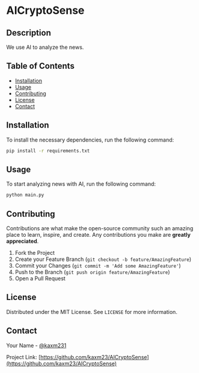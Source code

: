 # AICryptoSense

## Description
We use AI to analyze the news.

## Table of Contents
- [Installation](#installation)
- [Usage](#usage)
- [Contributing](#contributing)
- [License](#license)
- [Contact](#contact)

## Installation
To install the necessary dependencies, run the following command:
```bash
pip install -r requirements.txt
```

## Usage
To start analyzing news with AI, run the following command:
```bash
python main.py
```

## Contributing
Contributions are what make the open-source community such an amazing place to learn, inspire, and create. Any contributions you make are **greatly appreciated**.

1. Fork the Project
2. Create your Feature Branch (`git checkout -b feature/AmazingFeature`)
3. Commit your Changes (`git commit -m 'Add some AmazingFeature'`)
4. Push to the Branch (`git push origin feature/AmazingFeature`)
5. Open a Pull Request

## License
Distributed under the MIT License. See `LICENSE` for more information.

## Contact
Your Name - [@kaxm231](https://x.com/kaxm231)

Project Link: [https://github.com/kaxm23/AICryptoSense](https://github.com/kaxm23/AICryptoSense)
